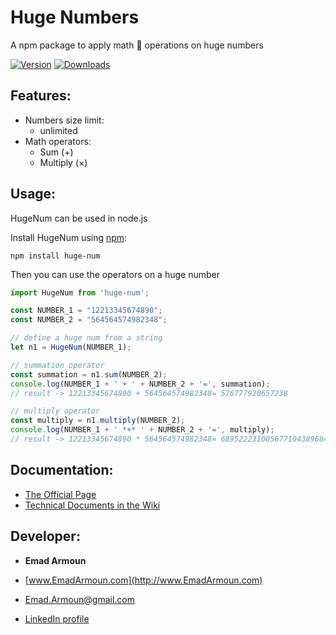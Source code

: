 # Huge Numbers
A npm package to apply math 🔢 operations on huge numbers

[![Version](https://img.shields.io/npm/v/huge-num.svg)](https://www.npmjs.com/package/huge-num)
[![Downloads](https://img.shields.io/npm/dm/huge-num.svg)](https://www.npmjs.com/package/huge-num)
<!-- [![License](https://img.shields.io/github/license/em-it/huge-num.svg)](https://github.com/em-it/huge-num/blob/master/LICENSE) -->

## Features:
- Numbers size limit:
  - unlimited
- Math operators:
  - Sum (+)
  <!-- - Minus (-) -->
  - Multiply (×)
  <!-- - Devide (÷) -->

## Usage:
HugeNum can be used in node.js

Install HugeNum using [npm](https://www.npmjs.com/package/huge-num):

    npm install huge-num

Then you can use the operators on a huge number
```js
import HugeNum from 'huge-num';

const NUMBER_1 = "12213345674890";
const NUMBER_2 = "564564574982348";

// define a huge num from a string
let n1 = HugeNum(NUMBER_1);

// summation operator
const summation = n1.sum(NUMBER_2);
console.log(NUMBER_1 + ' + ' + NUMBER_2 + '=', summation);
// result -> 12213345674890 + 564564574982348= 576777920657238

// multiply operator
const multiply = n1.multiply(NUMBER_2);
console.log(NUMBER_1 + ' *+* ' + NUMBER_2 + '=', multiply);
// result -> 12213345674890 * 564564574982348= 6895222310056771043896841720
```

## Documentation:
<!-- - [Live Example](https://netherland-explorer.netlify.app/) -->
- [The Official Page](https://em-it.github.io/huge-num/)
- [Technical Documents in the Wiki](https://github.com/Em-IT/huge-num/wiki)

<!-- ![](/src/assets/images/logo.png) -->

<!-- ## Usage: -->

## Developer:

* **Emad Armoun**

* [www.EmadArmoun.com](http://www.EmadArmoun.com)

* [Emad.Armoun@gmail.com](Emad.Armoun@gmail.com)

* [LinkedIn profile](https://www.linkedin.com/in/em-it/)

<!-- ![](/src/assets/images/me.jpg) -->
